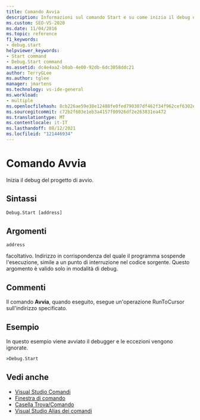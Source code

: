 ```yaml
---
title: Comando Avvia
description: Informazioni sul comando Start e su come inizia il debug del progetto di avvio.
ms.custom: SEO-VS-2020
ms.date: 11/04/2016
ms.topic: reference
f1_keywords:
- debug.start
helpviewer_keywords:
- Start command
- Debug.Start command
ms.assetid: dc4e4aa2-b0ab-4e00-92db-6dc3058ddc21
author: TerryGLee
ms.author: tglee
manager: jmartens
ms.technology: vs-ide-general
ms.workload:
- multiple
ms.openlocfilehash: 8cb226ae59e38e12488fe0fed790307df462f34f962cef6302eb21e3ca77604a
ms.sourcegitcommit: c72b2f603e1eb3a4157f00926df2e263831ea472
ms.translationtype: MT
ms.contentlocale: it-IT
ms.lasthandoff: 08/12/2021
ms.locfileid: "121446934"
---
```

# <a name="start-command"></a>Comando Avvia
Inizia il debug del progetto di avvio.

## <a name="syntax"></a>Sintassi

```cmd
Debug.Start [address]
```

## <a name="arguments"></a>Argomenti
`address`

facoltativo. Indirizzo in corrispondenza del quale il programma sospende l'esecuzione, simile a un punto di interruzione nel codice sorgente. Questo argomento è valido solo in modalità di debug.

## <a name="remarks"></a>Commenti
Il comando **Avvia**, quando eseguito, esegue un'operazione RunToCursor sull'indirizzo specificato.

## <a name="example"></a>Esempio
In questo esempio viene avviato il debugger e le eccezioni vengono ignorate.

```cmd
>Debug.Start
```

## <a name="see-also"></a>Vedi anche

- [Visual Studio Comandi](../../ide/reference/visual-studio-commands.md)
- [Finestra di comando](../../ide/reference/command-window.md)
- [Casella Trova/Comando](../../ide/find-command-box.md)
- [Visual Studio Alias dei comandi](../../ide/reference/visual-studio-command-aliases.md)
